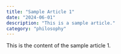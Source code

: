 ```yaml
---
title: "Sample Article 1"
date: "2024-06-01"
description: "This is a sample article."
category: "philosophy"
---
```


This is the content of the sample article 1.
